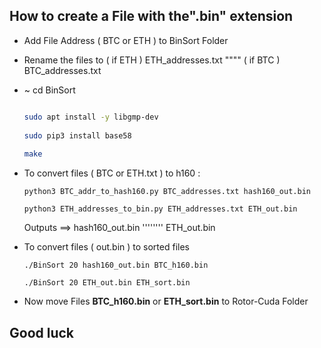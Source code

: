 ## How to create a File with the".bin" extension
- Add File Address ( BTC or ETH ) to BinSort Folder 
- Rename the files to ( if ETH ) ETH_addresses.txt """" ( if BTC ) BTC_addresses.txt
- ~ cd BinSort 
  
  ```sh

  sudo apt install -y libgmp-dev
    
  sudo pip3 install base58
    
  make

    ```
- To convert files ( BTC or ETH.txt ) to h160 : 

      python3 BTC_addr_to_hash160.py BTC_addresses.txt hash160_out.bin
      
      python3 ETH_addresses_to_bin.py ETH_addresses.txt ETH_out.bin 

    Outputs ==> hash160_out.bin  ''''''''  ETH_out.bin

- To convert files ( out.bin ) to sorted files 

      ./BinSort 20 hash160_out.bin BTC_h160.bin

      ./BinSort 20 ETH_out.bin ETH_sort.bin

- Now move Files **BTC_h160.bin**  or  **ETH_sort.bin** to Rotor-Cuda Folder

## Good luck
   

